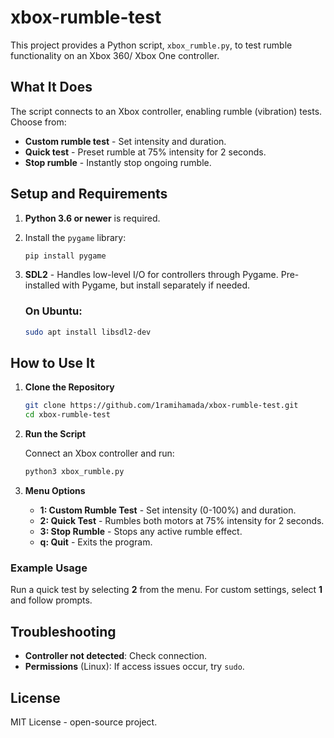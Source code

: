 # xbox-rumble-test

This project provides a Python script, `xbox_rumble.py`, to test rumble functionality on an Xbox 360/ Xbox One controller.

## What It Does

The script connects to an Xbox controller, enabling rumble (vibration) tests. Choose from:
- **Custom rumble test** - Set intensity and duration.
- **Quick test** - Preset rumble at 75% intensity for 2 seconds.
- **Stop rumble** - Instantly stop ongoing rumble.

## Setup and Requirements

1. **Python 3.6 or newer** is required.
2. Install the `pygame` library:

    ```bash
    pip install pygame
    ```
3. **SDL2** - Handles low-level I/O for controllers through Pygame. Pre-installed with Pygame, but install separately if needed.

    ### On Ubuntu:
    ```bash
    sudo apt install libsdl2-dev
    ```

## How to Use It

1. **Clone the Repository**

    ```bash
    git clone https://github.com/1ramihamada/xbox-rumble-test.git
    cd xbox-rumble-test
    ```

2. **Run the Script**

    Connect an Xbox controller and run:
    ```bash
    python3 xbox_rumble.py
    ```

3. **Menu Options**

    - **1: Custom Rumble Test** - Set intensity (0-100%) and duration.
    - **2: Quick Test** - Rumbles both motors at 75% intensity for 2 seconds.
    - **3: Stop Rumble** - Stops any active rumble effect.
    - **q: Quit** - Exits the program.

### Example Usage

Run a quick test by selecting **2** from the menu. For custom settings, select **1** and follow prompts.

## Troubleshooting

- **Controller not detected**: Check connection.
- **Permissions** (Linux): If access issues occur, try `sudo`.

## License

MIT License - open-source project.
